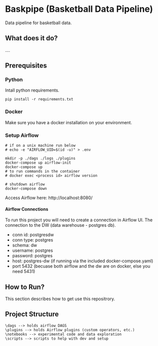 # Baskpipe (Basketball Data Pipeline)
Data pipeline for basketball data.

## What does it do?

....

## Prerequisites

### Python
Intall python requirements.
```
pip install -r requirements.txt
```

### Docker
Make sure you have a docker installation on your environment.

### Setup Airflow
```
# if on a unix machine run below
# echo -e "AIRFLOW_UID=$(id -u)" > .env

mkdir -p ./dags ./logs ./plugins 
docker-compose up airflow-init
docker-compose up
# to run commands in the container
# docker exec <process id> airflow version 

# shutdown airflow
docker-compose down
```
Access Airflow here: http://localhost:8080/

#### Airflow Connections
To run this project you will need to create a connection in Airflow UI.
The connection to the DW (data warehouse - postgres db).
- conn id: postgresdw
- conn type: postgres
- schema: dw
- username: postgres
- password: postgres
- host: postgres-dw (if running via the included docker-compose.yaml)
- port 5432 (becuase both airflow and the dw are on docker, else you need 5431)

## How to Run?

This section describes how to get use this repositrory.

## Project Structure
```
\dags --> holds airflow DAGS
\plugins --> holds Airflow plugins (custom operators, etc.)
\notebooks --> experimental code and data exploration
\scripts --> scripts to help with dev and setup
```






